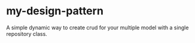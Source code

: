 # my-design-pattern
A simple dynamic way to create crud for your multiple model with a single repository class.
